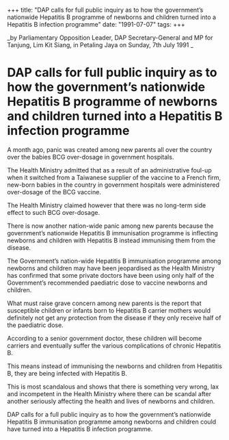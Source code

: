 +++ 
title: "DAP calls for full public inquiry as to how the government’s nationwide Hepatitis B programme of newborns and children turned into a Hepatitis B infection programme"
date: "1991-07-07"
tags:
+++

_by Parliamentary Opposition Leader, DAP Secretary-General and MP for Tanjung, Lim Kit Siang, in Petaling Jaya on Sunday, 7th July 1991 _

# DAP calls for full public inquiry as to how the government’s nationwide Hepatitis B programme of newborns and children turned into a Hepatitis B infection programme

A month ago, panic was created among new parents all over the country over the babies BCG over-dosage in government hospitals.</u>

The Health Ministry admitted that as a result of an administrative foul-up when it switched from a Taiwanese supplier of the vaccine to a French firm, new-born babies in the country in government hospitals were administered over-dosage of the BCG vaccine.

The Health Ministry claimed however that there was no long-term side effect to such BCG over-dosage.

There is now another nation-wide panic among new parents because the government’s nationwide Hepatitis B immunisation programme is inflecting newborns and children with Hepatitis B instead immunising them from the disease.

The Government’s nation-wide Hepatitis B immunisation programme among newborns and children may have been jeopardised as the Health Ministry has confirmed that some private doctors have been using only half of the Government’s recommended paediatric dose to vaccine newborns and children.

What must raise grave concern among new parents is the report that susceptible children or infants born to Hepatitis B carrier mothers would definitely not get any protection from the disease if they only receive half of the paediatric dose.

According to a senior government doctor, these children will become carriers and eventually suffer the various complications of chronic Hepatitis B.

This means instead of immunising the newborns and children from Hepatitis B, they are being infected with Hepatitis B.

This is most scandalous and shows that there is something very wrong, lax and incompetent in the Health Ministry where there can be scandal after another seriously affecting the health and lives of newborns and children.

DAP calls for a full public inquiry as to how the government’s nationwide Hepatitis B immunisation programme among newborns and children could have turned into a Hepatitis B infection programme.
 
